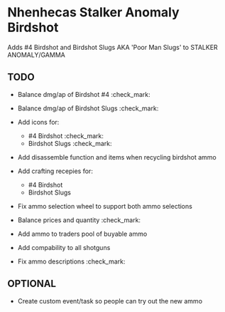 # Nhenhecas Stalker Anomaly Birdshot
Adds #4 Birdshot and Birdshot Slugs AKA 'Poor Man Slugs' to STALKER ANOMALY/GAMMA


## TODO
- Balance dmg/ap of Birdshot #4 :check_mark:

- Balance dmg/ap of Birdshot Slugs :check_mark:

- Add icons for:
  - #4 Birdshot :check_mark:
  - Birdshot Slugs :check_mark:

- Add disassemble function and items when recycling birdshot ammo

- Add crafting recepies for:
  - #4 Birdshot
  - Birdshot Slugs

- Fix ammo selection wheel to support both ammo selections

- Balance prices and quantity :check_mark:

- Add ammo to traders pool of buyable ammo

- Add compability to all shotguns

- Fix ammo descriptions :check_mark:
  
## OPTIONAL
- Create custom event/task so people can try out the new ammo
